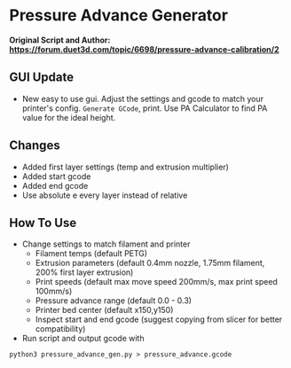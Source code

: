 # Pressure Advance Generator

**Original Script and Author: https://forum.duet3d.com/topic/6698/pressure-advance-calibration/2**

## GUI Update

  - New easy to use gui. Adjust the settings and gcode to match your printer's config. ```Generate GCode```, print. Use PA Calculator to find PA value for the ideal height.

## Changes

  - Added first layer settings (temp and extrusion multiplier)
  - Added start gcode
  - Added end gcode
  - Use absolute e every layer instead of relative
  
## How To Use

- Change settings to match filament and printer
  - Filament temps (default PETG)
  - Extrusion parameters (default 0.4mm nozzle, 1.75mm filament, 200% first layer extrusion)
  - Print speeds (default max move speed 200mm/s, max print speed 100mm/s)
  - Pressure advance range (default 0.0 - 0.3)
  - Printer bed center (default x150,y150)
  - Inspect start and end gcode (suggest copying from slicer for better compatibility)
- Run script and output gcode with

``` 
python3 pressure_advance_gen.py > pressure_advance.gcode
```
